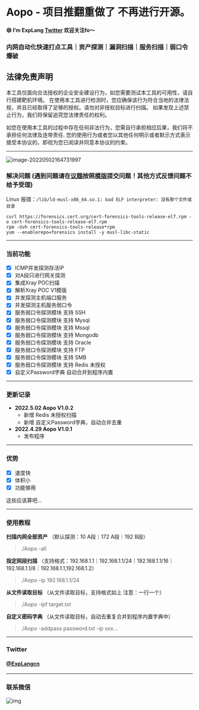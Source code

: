 # Aopo - 项目推翻重做了 不再进行开源。

#### 😄 I’m ExpLang [**Twitter**](https://twitter.com/ExpLang_Cn) 欢迎关注fo～


### 内网自动化快速打点工具｜资产探测｜漏洞扫描｜服务扫描｜弱口令爆破

## 法律免责声明
本工具仅面向合法授权的企业安全建设行为，如您需要测试本工具的可用性，请自行搭建靶机环境。 在使用本工具进行检测时，您应确保该行为符合当地的法律法规，并且已经取得了足够的授权。请勿对非授权目标进行扫描。 如果发现上述禁止行为，我们将保留追究您法律责任的权利。

如您在使用本工具的过程中存在任何非法行为，您需自行承担相应后果，我们将不承担任何法律及连带责任. 您的使用行为或者您以其他任何明示或者默示方式表示接受本协议的，即视为您已阅读并同意本协议的约束。

----

![image-20220502164731997](https://tva1.sinaimg.cn/large/e6c9d24egy1h1u5nlze31j20ym0u0q8r.jpg)

### 解决问题 (遇到问题请在[议题](https://github.com/ExpLangcn/Aopo/issues)按照[模版](https://github.com/ExpLangcn/Aopo/issues/1)提交问题！其他方式反馈问题不给予受理)

Linux 报错：`/lib/ld-musl-x86_64.so.1: bad ELF interpreter: 没有那个文件或目录`

```
curl https://forensics.cert.org/cert-forensics-tools-release-el7.rpm -o cert-forensics-tools-release-el7.rpm 
rpm -Uvh cert-forensics-tools-release*rpm
yum --enablerepo=forensics install -y musl-libc-static
```

----

### 当前功能

- [x] ICMP并发探测存活IP
- [x] 对A段只进行网关探测
- [x] 集成Xray POC扫描
- [x] 解析Xray POC V1模版
- [x] 并发探测主机端口服务
- [x] 并发探测主机服务弱口令
- [x] 服务弱口令探测模块 支持 SSH
- [x] 服务弱口令探测模块 支持 Mysql
- [x] 服务弱口令探测模块 支持 Mssql
- [x] 服务弱口令探测模块 支持 Mongodb
- [x] 服务弱口令探测模块 支持 Oracle
- [x] 服务弱口令探测模块 支持 FTP
- [x] 服务弱口令探测模块 支持 SMB
- [x] 服务弱口令探测模块 支持 Redis 未授权
- [x] 自定义Password字典 自动合并到程序内置

----

### 更新记录

* **2022.5.02 Aopo V1.0.2**
  * 新增 Redis 未授权扫描
  * 新增 自定义Password字典，自动合并去重
* **2022.4.29 Aopo V1.0.1**
  * 发布程序

----

### 优势

- [x] 速度快
- [x] 体积小
- [x] 功能够用

这些应该算吧...

----

### 使用教程

**扫描内网全部资产** （默认探测：10 A段｜172 A段｜192 B段）

> ./Aopo -all

**指定网段扫描** （支持格式：192.168.1.1｜192.168.1.1/24｜192.168.1.1/16｜192.168.1.1/8｜192.168.1.1,192.168.1.2）

> ./Aopo -ip 192.168.1.1/24

**从文件读取目标** （从文件读取目标，支持格式如上 注意：一行一个）

> ./Aopo -ipf target.txt

**自定义密码字典** （从文件读取目标，自动去重复合并到程序内置字典中）

> ./Aopo -addpass password.txt -ip xxx...

----

### Twitter

#### [@ExpLangcn](https://twitter.com/ExpLangcn)

----

### 联系微信

![img](https://tva1.sinaimg.cn/large/e6c9d24egy1h1u6xw8ygsj20u0123act.jpg)
